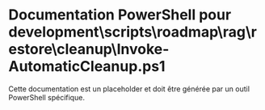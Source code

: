 # Documentation PowerShell pour development\scripts\roadmap\rag\restore\cleanup\Invoke-AutomaticCleanup.ps1

Cette documentation est un placeholder et doit être générée par un outil PowerShell spécifique.
